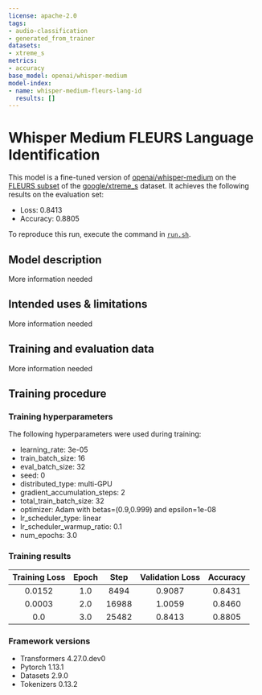 ```yaml
---
license: apache-2.0
tags:
- audio-classification
- generated_from_trainer
datasets:
- xtreme_s
metrics:
- accuracy
base_model: openai/whisper-medium
model-index:
- name: whisper-medium-fleurs-lang-id
  results: []
---
```


<!-- This model card has been generated automatically according to the information the Trainer had access to. You
should probably proofread and complete it, then remove this comment. -->

# Whisper Medium FLEURS Language Identification

This model is a fine-tuned version of [openai/whisper-medium](https://huggingface.co/openai/whisper-medium) on the [FLEURS subset](https://huggingface.co/datasets/google/xtreme_s#language-identification---fleurs-langid) of the [google/xtreme_s](https://huggingface.co/google/xtreme_s) dataset.
It achieves the following results on the evaluation set:
- Loss: 0.8413
- Accuracy: 0.8805

To reproduce this run, execute the command in [`run.sh`](https://huggingface.co/sanchit-gandhi/whisper-medium-fleurs-lang-id/blob/main/run.sh).

## Model description

More information needed

## Intended uses & limitations

More information needed

## Training and evaluation data

More information needed

## Training procedure

### Training hyperparameters

The following hyperparameters were used during training:
- learning_rate: 3e-05
- train_batch_size: 16
- eval_batch_size: 32
- seed: 0
- distributed_type: multi-GPU
- gradient_accumulation_steps: 2
- total_train_batch_size: 32
- optimizer: Adam with betas=(0.9,0.999) and epsilon=1e-08
- lr_scheduler_type: linear
- lr_scheduler_warmup_ratio: 0.1
- num_epochs: 3.0

### Training results

| Training Loss | Epoch | Step  | Validation Loss | Accuracy |
|:-------------:|:-----:|:-----:|:---------------:|:--------:|
| 0.0152        | 1.0   | 8494  | 0.9087          | 0.8431   |
| 0.0003        | 2.0   | 16988 | 1.0059          | 0.8460   |
| 0.0           | 3.0   | 25482 | 0.8413          | 0.8805   |


### Framework versions

- Transformers 4.27.0.dev0
- Pytorch 1.13.1
- Datasets 2.9.0
- Tokenizers 0.13.2
